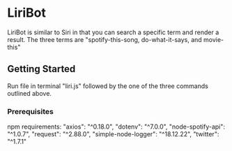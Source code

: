# LiriBot

LiriBot is similar to Siri in that you can search a specific term and render a result. The three terms are "spotify-this-song, do-what-it-says, and movie-this"

## Getting Started

Run file in terminal "liri.js" followed by the one of the three commands outlined above.

### Prerequisites

npm requirements: "axios": "^0.18.0", "dotenv": "^7.0.0", "node-spotify-api": "^1.0.7", "request": "^2.88.0", "simple-node-logger": "^18.12.22", "twitter": "^1.7.1"